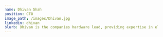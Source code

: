 ```yaml
---
name: Dhivan Shah
position: CTO
image_path: /images/Dhivan.jpg
linkedin: dhivan
blurb: Dhivan is the companies hardware lead, providing expertise in electronics hardware design
---
```

